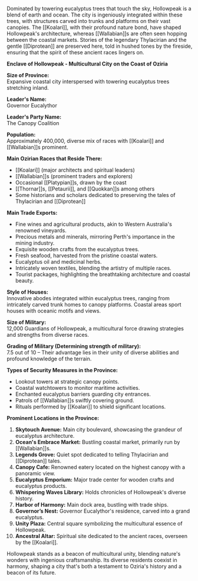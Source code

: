 Dominated by towering eucalyptus trees that touch the sky, Hollowpeak is a blend of earth and ocean. The city is ingeniously integrated within these trees, with structures carved into trunks and platforms on their vast canopies. The [[Koalari]], with their profound nature bond, have shaped Hollowpeak's architecture, whereas [[Wallabian]]s are often seen hopping between the coastal markets. Stories of the legendary Thylacirian and the gentle [[Diprotean]] are preserved here, told in hushed tones by the fireside, ensuring that the spirit of these ancient races lingers on.

**Enclave of Hollowpeak - Multicultural City on the Coast of Oziria**

**Size of Province:**  
Expansive coastal city interspersed with towering eucalyptus trees stretching inland.

**Leader's Name:**  
Governor Eucalythor

**Leader's Party Name:**  
The Canopy Coalition

**Population:**  
Approximately 400,000, diverse mix of races with [[Koalari]] and [[Wallabian]]s prominent.

**Main Ozirian Races that Reside There:**  
- [[Koalari]] (major architects and spiritual leaders)
- [[Wallabian]]s (prominent traders and explorers)
- Occasional [[Platypian]]s, drawn by the coast
- [[Thornar]]s, [[Petaurii]], and [[Quokkan]]s among others
- Some historians and scholars dedicated to preserving the tales of Thylacirian and [[Diprotean]]

**Main Trade Exports:**  
- Fine wines and agricultural products, akin to Western Australia's renowned vineyards.
- Precious metals and minerals, mirroring Perth's importance in the mining industry.
- Exquisite wooden crafts from the eucalyptus trees.
- Fresh seafood, harvested from the pristine coastal waters.
- Eucalyptus oil and medicinal herbs.
- Intricately woven textiles, blending the artistry of multiple races.
- Tourist packages, highlighting the breathtaking architecture and coastal beauty.

**Style of Houses:**  
Innovative abodes integrated within eucalyptus trees, ranging from intricately carved trunk homes to canopy platforms. Coastal areas sport houses with oceanic motifs and views.

**Size of Military:**  
12,000 Guardians of Hollowpeak, a multicultural force drawing strategies and strengths from diverse races.

**Grading of Military (Determining strength of military):**  
7.5 out of 10 – Their advantage lies in their unity of diverse abilities and profound knowledge of the terrain.

**Types of Security Measures in the Province:**  
- Lookout towers at strategic canopy points.
- Coastal watchtowers to monitor maritime activities.
- Enchanted eucalyptus barriers guarding city entrances.
- Patrols of [[Wallabian]]s swiftly covering ground.
- Rituals performed by [[Koalari]] to shield significant locations.

**Prominent Locations in the Province:**  
1. **Skytouch Avenue:** Main city boulevard, showcasing the grandeur of eucalyptus architecture.
2. **Ocean's Embrace Market:** Bustling coastal market, primarily run by [[Wallabian]]s.
3. **Legends Grove:** Quiet spot dedicated to telling Thylacirian and [[Diprotean]] tales.
4. **Canopy Cafe:** Renowned eatery located on the highest canopy with a panoramic view.
5. **Eucalyptus Emporium:** Major trade center for wooden crafts and eucalyptus products.
6. **Whispering Waves Library:** Holds chronicles of Hollowpeak's diverse history.
7. **Harbor of Harmony:** Main dock area, bustling with trade ships.
8. **Governor’s Nest:** Governor Eucalythor's residence, carved into a grand eucalyptus.
9. **Unity Plaza:** Central square symbolizing the multicultural essence of Hollowpeak.
10. **Ancestral Altar:** Spiritual site dedicated to the ancient races, overseen by the [[Koalari]].

Hollowpeak stands as a beacon of multicultural unity, blending nature's wonders with ingenious craftsmanship. Its diverse residents coexist in harmony, shaping a city that's both a testament to Oziria's history and a beacon of its future.

